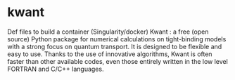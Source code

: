 # kwant
Def files to build a container (Singularity/docker) Kwant : 
a free (open source) Python package for numerical calculations on tight-binding models with a strong focus on quantum transport. It is designed to be flexible and easy to use. Thanks to the use of innovative algorithms, Kwant is often faster than other available codes, even those entirely written in the low level FORTRAN and C/C++ languages.
